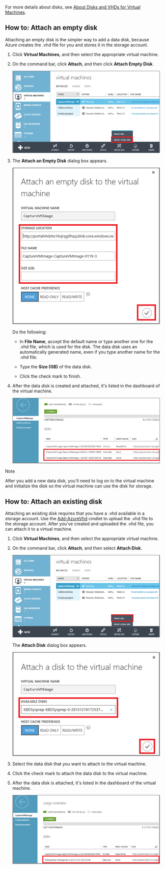 
For more details about disks, see [About Disks and VHDs for Virtual Machines](../articles/virtual-machines-disks-vhds.md).

## <a id="attachempty"></a>How to: Attach an empty disk
Attaching an empty disk is the simpler way to add a data disk, because Azure creates the .vhd file for you and stores it in the storage account.

1. Click **Virtual Machines**, and then select the appropriate virtual machine.

2. On the command bar, click **Attach**, and then click **Attach Empty Disk**.


    ![Attach an empty disk](./media/howto-attach-disk-window-linux/AttachEmptyDisk.png)

1. The **Attach an Empty Disk** dialog box appears.

    ![Attach a new empty disk](./media/howto-attach-disk-window-linux/AttachEmptyDetail.png)


    Do the following:

    - In **File Name**, accept the default name or type another one for the .vhd file, which is used for the disk. The data disk uses an automatically generated name, even if you type another name for the .vhd file.

    - Type the **Size (GB)** of the data disk.

    - Click the check mark to finish.

1. After the data disk is created and attached, it's listed in the dashboard of the virtual machine.

   ![Empty data disk successfully attached](./media/howto-attach-disk-window-linux/AttachEmptySuccess.png)


> [!NOTE]
> After you add a new data disk, you'll need to log on to the virtual machine and initialize the disk so the virtual machine can use the disk for storage. 
> 
> 
## <a id="attachexisting"></a>How to: Attach an existing disk
Attaching an existing disk requires that you have a .vhd available in a storage account. Use the [Add-AzureVhd](http://go.microsoft.com/FWLink/p/?LinkID=391684) cmdlet to upload the .vhd file to the storage account. After you've created and uploaded the .vhd file, you can attach it to a virtual machine.

1. Click **Virtual Machines**, and then select the appropriate virtual machine.

2. On the command bar, click **Attach**, and then select **Attach Disk**.


    ![Attach data disk](./media/howto-attach-disk-window-linux/AttachExistingDisk.png)

    The **Attach Disk** dialog box appears.



    ![Enter data disk details](./media/howto-attach-disk-window-linux/AttachExistingDetail.png)

1. Select the data disk that you want to attach to the virtual machine.

2. Click the check mark to attach the data disk to the virtual machine.

3. After the data disk is attached, it's listed in the dashboard of the virtual machine.


    ![Data disk successfully attached](./media/howto-attach-disk-window-linux/AttachExistingSuccess.png)


